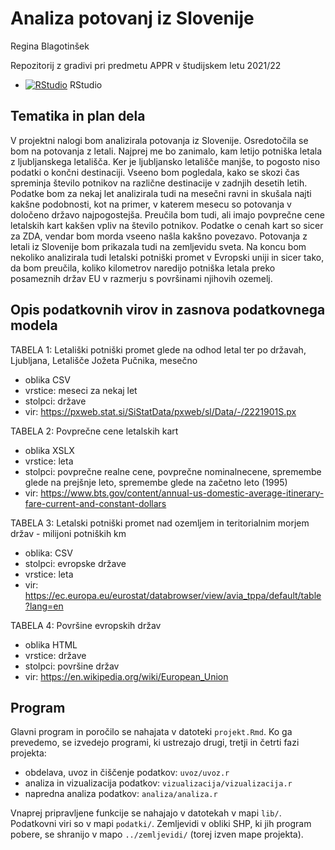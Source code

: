 # Analiza potovanj iz Slovenije
Regina Blagotinšek

Repozitorij z gradivi pri predmetu APPR v študijskem letu 2021/22

* [![RStudio](http://mybinder.org/badge.svg)](http://mybinder.org/v2/gh/reginab98/APPR-2021-22/main?urlpath=rstudio) RStudio

## Tematika in plan dela

V projektni nalogi bom analizirala potovanja iz Slovenije. Osredotočila se bom na potovanja z letali. Najprej me bo zanimalo, kam letijo potniška letala z ljubljanskega letališča. Ker je ljubljansko letališče manjše, to pogosto niso podatki o končni destinaciji. Vseeno bom pogledala, kako se skozi čas spreminja število potnikov na različne destinacije v zadnjih desetih letih. Podatke bom za nekaj let analizirala tudi na mesečni ravni in skušala najti kakšne podobnosti, kot na primer, v katerem mesecu so potovanja v določeno državo najpogostejša. Preučila bom tudi, ali imajo povprečne cene letalskih kart kakšen vpliv na število potnikov. Podatke o cenah kart so sicer za ZDA, vendar bom morda vseeno našla kakšno povezavo. Potovanja z letali iz Slovenije bom prikazala tudi na zemljevidu sveta. Na koncu bom nekoliko analizirala tudi letalski potniški promet v Evropski uniji in sicer tako, da bom preučila, koliko kilometrov naredijo potniška letala preko posameznih držav EU v razmerju s površinami njihovih ozemelj.

## Opis podatkovnih virov in zasnova podatkovnega modela

TABELA 1: Letališki potniški promet glede na odhod letal ter po državah, Ljubljana, Letališče Jožeta Pučnika, mesečno
* oblika CSV
* vrstice: meseci za nekaj let
* stolpci: države
* vir: https://pxweb.stat.si/SiStatData/pxweb/sl/Data/-/2221901S.px

TABELA 2: Povprečne cene letalskih kart
* oblika XSLX
* vrstice: leta
* stolpci: povprečne realne cene, povprečne nominalnecene, spremembe glede na prejšnje leto, spremembe glede na začetno leto (1995)
* vir: https://www.bts.gov/content/annual-us-domestic-average-itinerary-fare-current-and-constant-dollars

TABELA 3: Letalski potniški promet nad ozemljem in teritorialnim morjem držav - milijoni potniških km
* oblika: CSV
* stolpci: evropske države
* vrstice: leta
* vir: https://ec.europa.eu/eurostat/databrowser/view/avia_tppa/default/table?lang=en

TABELA 4: Površine evropskih držav
* oblika HTML
* vrstice: države
* stolpci: površine držav
* vir: https://en.wikipedia.org/wiki/European_Union

## Program

Glavni program in poročilo se nahajata v datoteki `projekt.Rmd`.
Ko ga prevedemo, se izvedejo programi, ki ustrezajo drugi, tretji in četrti fazi projekta:

* obdelava, uvoz in čiščenje podatkov: `uvoz/uvoz.r`
* analiza in vizualizacija podatkov: `vizualizacija/vizualizacija.r`
* napredna analiza podatkov: `analiza/analiza.r`

Vnaprej pripravljene funkcije se nahajajo v datotekah v mapi `lib/`.
Podatkovni viri so v mapi `podatki/`.
Zemljevidi v obliki SHP, ki jih program pobere,
se shranijo v mapo `../zemljevidi/` (torej izven mape projekta).





